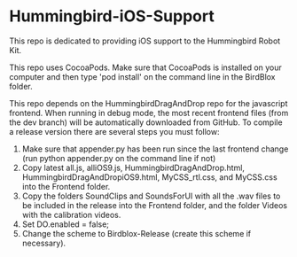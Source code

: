 # Hummingbird-iOS-Support

This repo is dedicated to providing iOS support to the Hummingbird Robot Kit.

This repo uses CocoaPods. Make sure that CocoaPods is installed on your computer and then type 'pod install' on the command line in the BirdBlox folder.

This repo depends on the HummingbirdDragAndDrop repo for the javascript frontend. When running in debug mode, the most recent frontend files (from the dev branch) will be automatically downloaded from GitHub. To compile a release version there are several steps you must follow:
1. Make sure that appender.py has been run since the last frontend change (run python appender.py on the command line if not)
2. Copy latest all.js, alliOS9.js, HummingbirdDragAndDrop.html, HummingbirdDragAndDropiOS9.html, MyCSS_rtl.css, and MyCSS.css into the Frontend folder. 
3. Copy the folders SoundClips and SoundsForUI with all the .wav files to be included in the release into the Frontend folder, and the folder Videos with the calibration videos.
4. Set DO.enabled = false;
5. Change the scheme to Birdblox-Release (create this scheme if necessary).

